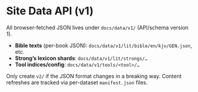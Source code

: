 # Site Data API (v1)

All browser-fetched JSON lives under `docs/data/v1/` (API/schema version 1).

- **Bible texts** (per-book JSON): `docs/data/v1/lit/bible/en/kjv/GEN.json`, etc.
- **Strong’s lexicon shards**: `docs/data/v1/lit/strongs/…`
- **Tool indices/config**: `docs/data/v1/tools/<tool>/…`

Only create `v2/` if the JSON format changes in a breaking way.
Content refreshes are tracked via per-dataset `manifest.json` files.
